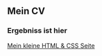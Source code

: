 ## Mein CV

### Ergebniss ist hier

[Mein kleine HTML & CSS Seite](https://sergolite.github.io/Resume/)

